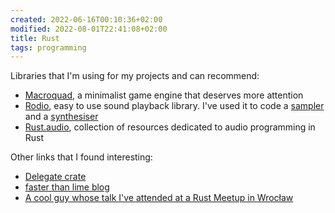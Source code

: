 ```yaml
---
created: 2022-06-16T00:10:36+02:00
modified: 2022-08-01T22:41:08+02:00
title: Rust
tags: programming
---
```


Libraries that I'm using for my projects and can recommend:

- [Macroquad](https://macroquad.rs/), a minimalist game engine that deserves more attention
- [Rodio](https://github.com/RustAudio/rodio), easy to use sound playback library.
   I've used it to code a [sampler](https://github.com/Wint3rmute/libretakt) and a [synthesiser](https://github.com/Wint3rmute/nosna)
- [Rust.audio](https://rust.audio/), collection of resources dedicated to audio programming in Rust

Other links that I found interesting:

- [Delegate crate](https://lib.rs/crates/delegate)
- [faster than lime blog](https://fasterthanli.me/about)
- [A cool guy whose talk I've attended at a Rust Meetup in Wrocław](https://pwy.io/en/)
